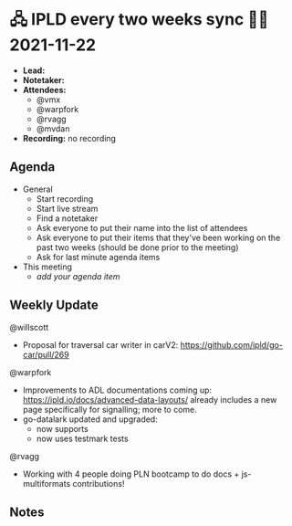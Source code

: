# 🖧 IPLD every two weeks sync 🙌🏽 2021-11-22

- **Lead:** 
- **Notetaker:** 
- **Attendees:**
  - @vmx
  - @warpfork
  - @rvagg 
  - @mvdan
- **Recording:** no recording

## Agenda

- General
  - Start recording
  - Start live stream
  - Find a notetaker
  - Ask everyone to put their name into the list of attendees
  - Ask everyone to put their items that they've been working on the past two weeks (should be done prior to the meeting)
  - Ask for last minute agenda items
- This meeting
  - _add your agenda item_


## Weekly Update

@willscott
 - Proposal for traversal car writer in carV2: https://github.com/ipld/go-car/pull/269

@warpfork
 - Improvements to ADL documentations coming up: https://ipld.io/docs/advanced-data-layouts/ already includes a new page specifically for signalling; more to come.
 - go-datalark updated and upgraded:
	- now supports 
	- now uses testmark tests

@rvagg
- Working with 4 people doing PLN bootcamp to do docs + js-multiformats contributions!


## Notes

<!-- After each call, the notetaker submits a PR to https://github.com/ipld/team-mgmt to store the notes on the meeting-notes folder -->

